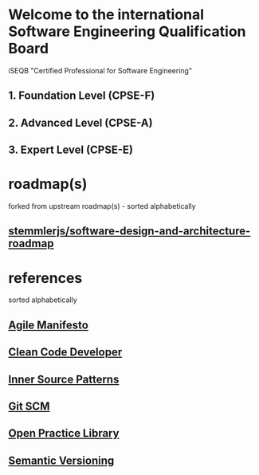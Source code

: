 # Welcome to the international Software Engineering Qualification Board

iSEQB "Certified Professional for Software Engineering"

## 1. Foundation Level (CPSE-F)
## 2. Advanced Level (CPSE-A)
## 3. Expert Level (CPSE-E)

# roadmap(s)

forked from upstream roadmap(s) - sorted alphabetically 

## [stemmlerjs/software-design-and-architecture-roadmap](github.com__stemmlerjs__software-design-and-architecture-roadmap/#summary)

# references

sorted alphabetically 

## [Agile Manifesto](https://agilemanifesto.org)
## [Clean Code Developer](https://clean-code-developer.com)
## [Inner Source Patterns](https://github.com/InnerSourceCommons/InnerSourcePatterns#list-of-patterns)
## [Git SCM](https://git-scm.com/book/en/v2)
## [Open Practice Library](https://openpracticelibrary.com)
## [Semantic Versioning](https://semver.org)
